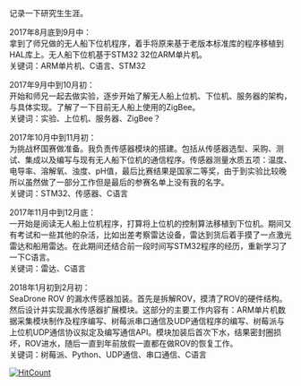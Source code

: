 记录一下研究生生涯。
<!--more-->

2017年8月底到9月中：   
拿到了师兄做的无人船下位机程序，着手将原来基于老版本标准库的程序移植到HAL库上。无人船下位机基于STM32 32位ARM单片机。    
关键词：ARM单片机、C语言、STM32

2017年9月中到10月初：   
开始和师兄一起去做实验，逐步开始了解无人船上位机、下位机、服务器的架构，与具体实现。了解了一下目前无人船上使用的ZigBee。   
关键词：实验、上位机、服务器、ZigBee？   

2017年10月中到11月初：   
为挑战杯国赛做准备。我负责传感器模块的搭建。包括从传感器选型、采购、测试、集成以及编写与现有无人船下位机的通信程序。传感器测量水质五项：温度、电导率、溶解氧、浊度、pH值，最后比赛结果是国家二等奖，由于到实验比较晚所以虽然做了一部分工作但是最后的参赛名单上没有我的名字。     
关键词：STM32、传感器、C语言   

2017年11月中到12月底：   
一开始是阅读无人船上位机程序，打算将上位机的控制算法移植到下位机。期间又有考试和一些其他的杂活，比如出差考察雷达设备，雷达到货后着手摸了一点激光雷达和船用雷达。在此期间还结合前一段时间写STM32程序的经历，重新学习了一下C语言。   
关键词：雷达、C语言   

2018年1月初到2月初：   
SeaDrone ROV 的漏水传感器加装。首先是拆解ROV，摸清了ROV的硬件结构。然后设计并实现漏水传感器扩展模块。这部分的主要工作内容有：ARM单片机数据采集模块制作及程序编写、树莓派串口通信及UDP通信程序的编写、树莓派与上位机UDP通信协议拟定及编写通信API。模块加装后首次下水，结果密封圈损坏，ROV进水，随后一直到年前放假一直都在做ROV的恢复工作。   
关键词：树莓派、Python、UDP通信、串口通信、C语言   




[![HitCount](http://hits.dwyl.io/ztluo/post.svg)](http://hits.dwyl.io/ztluo/post)

